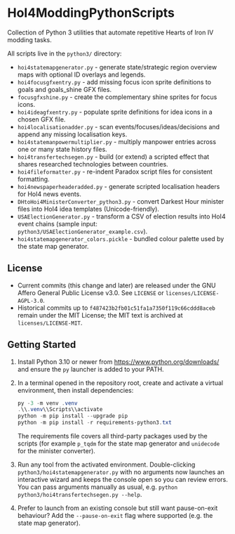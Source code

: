 ﻿# HoI4ModdingPythonScripts
Collection of Python 3 utilities that automate repetitive Hearts of Iron IV modding tasks.

All scripts live in the `python3/` directory:

- `hoi4statemapgenerator.py` - generate state/strategic region overview maps with optional ID overlays and legends.
- `hoi4focusgfxentry.py` - add missing focus icon sprite definitions to goals and goals_shine GFX files.
- `focusgfxshine.py` - create the complementary shine sprites for focus icons.
- `hoi4ideagfxentry.py` - populate sprite definitions for idea icons in a chosen GFX file.
- `hoi4localisationadder.py` - scan events/focuses/ideas/decisions and append any missing localisation keys.
- `hoi4statemanpowermultiplier.py` - multiply manpower entries across one or many state history files.
- `hoi4transfertechsegen.py` - build (or extend) a scripted effect that shares researched technologies between countries.
- `hoi4fileformatter.py` - re-indent Paradox script files for consistent formatting.
- `hoi4newspaperheaderadded.py` - generate scripted localisation headers for HoI4 news events.
- `DHtoHoi4MinisterConverter_python3.py` - convert Darkest Hour minister files into HoI4 idea templates (Unicode-friendly).
- `USAElectionGenerator.py` - transform a CSV of election results into HoI4 event chains (sample input: `python3/USAElectionGenerator_example.csv`).
- `hoi4statemapgenerator_colors.pickle` - bundled colour palette used by the state map generator.

## License

- Current commits (this change and later) are released under the GNU Affero General Public License v3.0. See `LICENSE` or `licenses/LICENSE-AGPL-3.0`.
- Historical commits up to `f487423b2fb01c51fa1a7350f119c66cddd8aceb` remain under the MIT License; the MIT text is archived at `licenses/LICENSE-MIT`.

## Getting Started

1. Install Python 3.10 or newer from <https://www.python.org/downloads/> and ensure the `py` launcher is added to your PATH.
2. In a terminal opened in the repository root, create and activate a virtual environment, then install dependencies:

   ```powershell
   py -3 -m venv .venv
   .\\.venv\\Scripts\\activate
   python -m pip install --upgrade pip
   python -m pip install -r requirements-python3.txt
   ```

   The requirements file covers all third-party packages used by the scripts (for example `p_tqdm` for the state map generator and `unidecode` for the minister converter).
3. Run any tool from the activated environment. Double-clicking `python3/hoi4statemapgenerator.py` with no arguments now launches an interactive wizard and keeps the console open so you can review errors. You can pass arguments manually as usual, e.g. `python python3/hoi4transfertechsegen.py --help`.
4. Prefer to launch from an existing console but still want pause-on-exit behaviour? Add the `--pause-on-exit` flag where supported (e.g. the state map generator).
